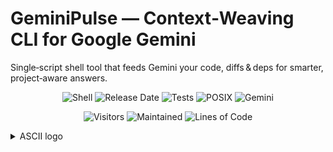 # **GeminiPulse** — Context‑Weaving CLI for Google Gemini  
Single‑script shell tool that feeds Gemini your code, diffs & deps for smarter, project‑aware answers.

<p align="center">
  <!-- language -->
  <img src="https://img.shields.io/badge/Shell‑Bash-4EAA25?logo=gnu-bash&logoColor=white&style=for-the-badge" alt="Shell">
  <!-- lines of code -->
 <img src="https://img.shields.io/github/release-date/itsbryanman/GeminiPulse?label=Latest%20Release&style=flat-square" alt="Release Date">

  <!-- tests -->
  <img src="https://img.shields.io/badge/Tests-Passing-brightgreen?style=for-the-badge" alt="Tests">
  <!-- POSIX -->
  <img src="https://img.shields.io/badge/POSIX‑Compliant-blue?style=for-the-badge" alt="POSIX">
  <!-- Gemini -->
  <img src="https://img.shields.io/badge/Google%20Gemini-8E75B2?style=for-the-badge&logo=googlegemini&logoColor=white" alt="Gemini">
</p>

<p align="center">
  <!-- visitor counter (match case) -->
  <img src="https://visitor-badge.laobi.icu/badge?page_id=itsbryanman.GeminiPulse&style=flat-square&color=brightgreen" alt="Visitors">
  <!-- maintained -->
  <img src="https://img.shields.io/maintenance/yes/2025?style=flat-square&color=success" alt="Maintained">
  <img src="https://tokei.rs/b1/github/itsbryanman/GeminiPulse?category=code" alt="Lines of Code">
  

</p>

<details>
<summary>ASCII logo</summary>


```
 ██████╗ ███████╗███╗   ███╗██╗███╗   ██╗██╗                            ██████╗ ██╗   ██╗██╗     ███████╗███████╗    
██╔════╝ ██╔════╝████╗ ████║██║████╗  ██║██║                            ██╔══██╗██║   ██║██║     ██╔════╝██╔════╝    
██║  ███╗█████╗  ██╔████╔██║██║██╔██╗ ██║██║                            ██████╔╝██║   ██║██║     ███████╗█████╗      
██║   ██║██╔══╝  ██║╚██╔╝██║██║██║╚██╗██║██║                            ██╔═══╝ ██║   ██║██║     ╚════██║██╔══╝      
╚██████╔╝███████╗██║ ╚═╝ ██║██║██║ ╚████║██║                            ██║     ╚██████╔╝███████╗███████║███████╗    
 ╚═════╝ ╚══════╝╚═╝     ╚═╝╚═╝╚═╝  ╚═══╝╚═╝                            ╚═╝      ╚═════╝ ╚══════╝╚══════╝╚══════╝    
                                                                                                                     
```


## 1 Why GeminiPulse?

Most wrappers merely pass your text through to the model. GeminiPulse acts as a **Context Weaver**: it scans your codebase, Git history, dependency files, and prior chats, then auto‑builds a world‑class prompt before calling `gemini`. Better prompts → better answers, every time.



## 2 Architecture at a Glance

```text
/your-project/
├── .pulse/                 # Project‑local knowledge base
│   ├── cache/              # ∑ file summaries + embeddings (base64 filenames)
│   ├── history/            # Timestamped chat logs
│   └── config              # Per‑project overrides (YAML)
└── gpulse.sh               # 250‑line POSIX shell script – THAT’S IT
```

> **No binaries. No Node stack.** Delete `.pulse/` and Pulse forgets everything.



## 3 Core Commands

| Command               | Purpose             | How It Works                                   |
| --------------------- | ------------------- | ---------------------------------------------- |
| `gpulse init`         | Bootstrap `.pulse/` | mkdir + write default config                   |
| `gpulse index`        | Summarise codebase  | `find` → `gemini summary` → JSON in `cache/`   |
| `gpulse index --deep` | Build code map      | `ctags`/`tree‑sitter` for function & class map |
| `gpulse ask "…"`      | Context Q\&A        | rank cache + `git diff` ± deps → weave prompt  |
| `gpulse chat`         | Stateful REPL       | Send growing `history/` log each turn          |
| `gpulse commit`       | AI commit msg       | Staged diff → `gemini` → Conventional Commit   |

All verbs live in **one** file (`gpulse.sh`) so you can read, audit, and hack it in minutes.



## 4 Installation

```bash
git clone https://github.com/<org>/gemini‑pulse.git
cd gemini‑pulse
./install.sh   # copies gpulse.sh to /usr/local/bin and chmod +x

gpulse --help  # sanity check
```

Requires: POSIX shell, `git`, and the official `gemini` binary in `$PATH`.



## 5 Quick Start

```bash
# Inside your project
gpulse init
gpulse index          # ~seconds

# Ask a question
gpulse ask "Refactor auth.js to handle JWT expiry gracefully"
```

Pulse selects the most relevant summaries, splices in your uncommitted diff, embeds dependency data from `package.json`, and fires one composite prompt at Gemini. Response quality goes 📈 while token usage goes 📉.



## 6 Personality Presets & Prompt Packs

GeminiPulse ships with **Prompt Packs**—pre‑tuned persona templates you can toggle per query:

| Pack           | Role                       | Sample Trigger                                                      |
| -------------- | -------------------------- | ------------------------------------------------------------------- |
| `architect`    | Big‑picture system design  | `gpulse ask -p architect "Design a microservice layout for…"`       |
| `code‑guru`    | Hyper‑detailed code review | `gpulse ask -p code‑guru "Review security of login.go"`             |
| `doc‑smith`    | Documentation generator    | `gpulse ask -p doc‑smith "Generate README for utils/"`              |
| `regex‑wizard` | Complex pattern crafting   | `gpulse ask -p regex‑wizard "Write a PCRE for RFC‑3339 timestamps"` |
| `rubber‑duck`  | Socratic explainer         | `gpulse chat -p rubber‑duck`                                        |

Prompt Packs live in `.pulse/packs/*.md`. Add your own by dropping a markdown file—first line becomes the system prompt.



## 7 Extending Pulse (add your own verbs)

Because it’s plain shell, new commands take \~10 lines:

```sh
# gpulse blame – Explain why a line changed
elif [ "$cmd" = "blame" ]; then
  file=$2 line=$3
  diff=$(git blame -L $line,$line $file)
  prompt="Why did this change matter?\n$diff"
  echo "$prompt" | gemini
  exit 0
fi
```

Commit the chunk, run `gpulse blame myfile.py 42`, done.



## 8 Deeper, “Fuzzy” Contextual Understanding

* **Dynamic Context Ranking** – Grep is fine; ranking is better. Pulse scores cached summaries and feeds only the top 3–5 snippets to the model.
* **Code‑Structure Awareness** – `gpulse index --deep` builds a tag map so you can ask:

  ```bash
  gpulse ask "What does calculate_total() in billing.py do?"
  ```
* **Dependency & Environment Awareness** – Pulse parses `package.json`, `requirements.txt`, `pom.xml`, etc. Ask:

  ```bash
  gpulse ask "Use axios to POST JSON in this project"
  ```



## 9 Configuration Reference (`.pulse/config`)

```yaml
model: gemini-1.5-pro
rank_top_k: 5            # how many snippets to embed
packs_enabled:
  - code-guru
  - architect
history_max_tokens: 12000
```

Override any value per‑repo; global defaults live at `~/.config/gpulse/config`.



## 10 Example Workflows

**A. Code Review**

```bash
git add .
gpulse commit                 # AI writes Conventional Commit

gpulse chat -p code-guru      # start review session
```

**B. README Generator**

```bash
gpulse index --deep
gpulse ask -p doc-smith "Generate a top‑tier README for this repo"
```



## 11 Environment Flags & Variables

| Flag / Var       | Purpose            | Default      |
| ---------------- | ------------------ | ------------ |
| `-p, --pack`     | Select Prompt Pack | none         |
| `GPULSE_MODEL`   | Override model     | config value |
| `GPULSE_RANK_K`  | Top‑K snippets     | 5            |
| `GPULSE_DEBUG=1` | Verbose tracing    | off          |

---

## 12 Roadmap

* Vector search backend (SQLite + cosine)
* Plugin directory (`.pulse/plugins/*.sh`)
* Remote cache sync (Git LFS)
* **Inline Diff Reviewer** (`gpulse review`) – annotate diff with AI comments.



## 13 Troubleshooting

| Symptom                      | Fix                                              |
| ---------------------------- | ------------------------------------------------ |
| `command not found: gemini`  | Install `gemini-cli` and ensure it’s in `$PATH`. |
| “No snippets ranked”         | Run `gpulse index` or increase `rank_top_k`.     |
| Model returns 400 tokens max | You’re on a free tier—switch model in config.    |

---

## 14 Contributing

Pull requests welcome. Keep it POSIX, keep it readable. All new verbs **must** fit in `gpulse.sh` or live under `.pulse/plugins/`.



## 15 License

MIT © 2025 \Bryan Cruse\thecorneroftheweb.com

## if you liked what i made
[![ko-fi](https://ko-fi.com/img/githubbutton_sm.svg)](https://ko-fi.com/itsbryandude)
<a href="https://coff.ee/bryanc910">
  <img src="https://cdn.buymeacoffee.com/buttons/v2/default-yellow.png"
       width="140" alt="Buy Me A Coffee">
</a>

